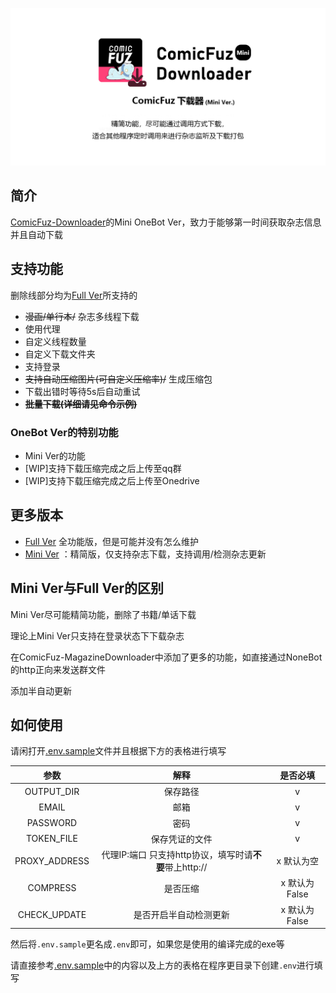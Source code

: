 ![qwq](./repository-open-graph-template.png)

## 简介

[ComicFuz-Downloader](https://github.com/misaka10843/ComicFuz-Downloader)的Mini OneBot Ver，致力于能够第一时间获取杂志信息并且自动下载

## 支持功能

删除线部分均为[Full Ver](https://github.com/misaka10843/ComicFuz-Downloader)所支持的

* ~~漫画/单行本/~~ 杂志多线程下载
* 使用代理
* 自定义线程数量
* 自定义下载文件夹
* 支持登录
* ~~支持自动压缩图片(可自定义压缩率)/~~ 生成压缩包
* 下载出错时等待5s后自动重试
* ~~**批量下载(详细请见命令示例)**~~

### OneBot Ver的特别功能

* Mini Ver的功能
* [WIP]支持下载压缩完成之后上传至qq群
* [WIP]支持下载压缩完成之后上传至Onedrive

## 更多版本

* [Full Ver](https://github.com/misaka10843/ComicFuz-Downloader) 全功能版，但是可能并没有怎么维护
* [Mini Ver](https://github.com/misaka10843/ComicFuz-MiniDownloader) ：精简版，仅支持杂志下载，支持调用/检测杂志更新

## Mini Ver与Full Ver的区别

Mini Ver尽可能精简功能，删除了书籍/单话下载

理论上Mini Ver只支持在登录状态下下载杂志

在ComicFuz-MagazineDownloader中添加了更多的功能，如直接通过NoneBot的http正向来发送群文件

添加半自动更新


## 如何使用

请闲打开[.env.sample](.env.sample)文件并且根据下方的表格进行填写

|      参数       |                  解释                   |    是否必填    |
|:-------------:|:-------------------------------------:|:----------:|
|  OUTPUT_DIR   |                 保存路径                  |     v      |
|     EMAIL     |                  邮箱                   |     v      |
|   PASSWORD    |                  密码                   |     v      |
|  TOKEN_FILE   |                保存凭证的文件                |     v      |
| PROXY_ADDRESS | 代理IP:端口 只支持http协议，填写时请**不要**带上http:// |   x 默认为空   |
|   COMPRESS    |                 是否压缩                  | x 默认为False |
| CHECK_UPDATE  |              是否开启半自动检测更新              | x 默认为False |

然后将`.env.sample`更名成`.env`即可，如果您是使用的编译完成的exe等

请直接参考[.env.sample](.env.sample)中的内容以及上方的表格在程序更目录下创建`.env`进行填写

